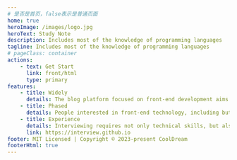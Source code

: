```yaml
---
# 是否是首页，false表示是普通页面
home: true
heroImage: /images/logo.jpg
heroText: Study Note
description: Includes most of the knowledge of programming languages
tagline: Includes most of the knowledge of programming languages
# pageClass: container
actions:
    - text: Get Start
      link: front/html
      type: primary
features:
    - title: Widely
      details: The blog platform focused on front-end development aims to provide a community for front-end developers to share experiences, learn tips and solve problems. Here, you can find knowledge about HTML, CSS, JavaScript and other front-end technologies
    - title: Phased
      details: People interested in front-end technology, including but not limited to front-end developers, designers, students, enthusiasts, etc.
    - title: Experience
      details: Interviewing requires not only technical skills, but also some mental games.
      link: https://interview.github.io
footer: MIT Licensed | Copyright © 2023-present CoolDream
footerHtml: true
---
```


